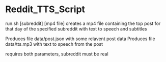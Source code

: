 # Reddit_TTS_Script

run.sh [subreddit] [mp4 file] creates a mp4 file containing the top post for that day of the specified subreddit with text to speech and subtitles

Produces file data/post.json with some relavent post data
Produces file data/tts.mp3 with text to speech from the post

requires both parameters, subreddit must be real
